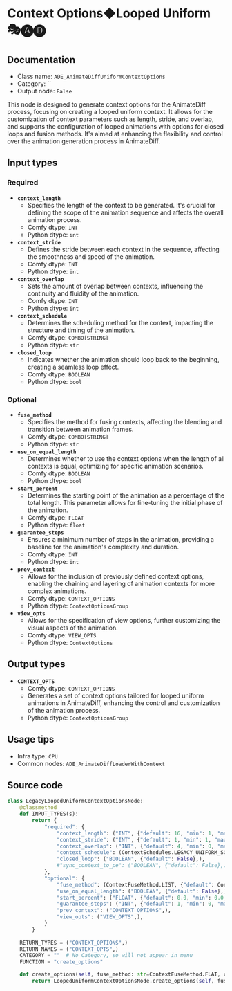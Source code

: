 # Context Options◆Looped Uniform 🎭🅐🅓
## Documentation
- Class name: `ADE_AnimateDiffUniformContextOptions`
- Category: ``
- Output node: `False`

This node is designed to generate context options for the AnimateDiff process, focusing on creating a looped uniform context. It allows for the customization of context parameters such as length, stride, and overlap, and supports the configuration of looped animations with options for closed loops and fusion methods. It's aimed at enhancing the flexibility and control over the animation generation process in AnimateDiff.
## Input types
### Required
- **`context_length`**
    - Specifies the length of the context to be generated. It's crucial for defining the scope of the animation sequence and affects the overall animation process.
    - Comfy dtype: `INT`
    - Python dtype: `int`
- **`context_stride`**
    - Defines the stride between each context in the sequence, affecting the smoothness and speed of the animation.
    - Comfy dtype: `INT`
    - Python dtype: `int`
- **`context_overlap`**
    - Sets the amount of overlap between contexts, influencing the continuity and fluidity of the animation.
    - Comfy dtype: `INT`
    - Python dtype: `int`
- **`context_schedule`**
    - Determines the scheduling method for the context, impacting the structure and timing of the animation.
    - Comfy dtype: `COMBO[STRING]`
    - Python dtype: `str`
- **`closed_loop`**
    - Indicates whether the animation should loop back to the beginning, creating a seamless loop effect.
    - Comfy dtype: `BOOLEAN`
    - Python dtype: `bool`
### Optional
- **`fuse_method`**
    - Specifies the method for fusing contexts, affecting the blending and transition between animation frames.
    - Comfy dtype: `COMBO[STRING]`
    - Python dtype: `str`
- **`use_on_equal_length`**
    - Determines whether to use the context options when the length of all contexts is equal, optimizing for specific animation scenarios.
    - Comfy dtype: `BOOLEAN`
    - Python dtype: `bool`
- **`start_percent`**
    - Determines the starting point of the animation as a percentage of the total length. This parameter allows for fine-tuning the initial phase of the animation.
    - Comfy dtype: `FLOAT`
    - Python dtype: `float`
- **`guarantee_steps`**
    - Ensures a minimum number of steps in the animation, providing a baseline for the animation's complexity and duration.
    - Comfy dtype: `INT`
    - Python dtype: `int`
- **`prev_context`**
    - Allows for the inclusion of previously defined context options, enabling the chaining and layering of animation contexts for more complex animations.
    - Comfy dtype: `CONTEXT_OPTIONS`
    - Python dtype: `ContextOptionsGroup`
- **`view_opts`**
    - Allows for the specification of view options, further customizing the visual aspects of the animation.
    - Comfy dtype: `VIEW_OPTS`
    - Python dtype: `ContextOptions`
## Output types
- **`CONTEXT_OPTS`**
    - Comfy dtype: `CONTEXT_OPTIONS`
    - Generates a set of context options tailored for looped uniform animations in AnimateDiff, enhancing the control and customization of the animation process.
    - Python dtype: `ContextOptionsGroup`
## Usage tips
- Infra type: `CPU`
- Common nodes: `ADE_AnimateDiffLoaderWithContext`


## Source code
```python
class LegacyLoopedUniformContextOptionsNode:
    @classmethod
    def INPUT_TYPES(s):
        return {
            "required": {
                "context_length": ("INT", {"default": 16, "min": 1, "max": LENGTH_MAX}),
                "context_stride": ("INT", {"default": 1, "min": 1, "max": STRIDE_MAX}),
                "context_overlap": ("INT", {"default": 4, "min": 0, "max": OVERLAP_MAX}),
                "context_schedule": (ContextSchedules.LEGACY_UNIFORM_SCHEDULE_LIST,),
                "closed_loop": ("BOOLEAN", {"default": False},),
                #"sync_context_to_pe": ("BOOLEAN", {"default": False},),
            },
            "optional": {
                "fuse_method": (ContextFuseMethod.LIST, {"default": ContextFuseMethod.FLAT}),
                "use_on_equal_length": ("BOOLEAN", {"default": False},),
                "start_percent": ("FLOAT", {"default": 0.0, "min": 0.0, "max": 1.0, "step": 0.001}),
                "guarantee_steps": ("INT", {"default": 1, "min": 0, "max": BIGMAX}),
                "prev_context": ("CONTEXT_OPTIONS",),
                "view_opts": ("VIEW_OPTS",),
            }
        }
    
    RETURN_TYPES = ("CONTEXT_OPTIONS",)
    RETURN_NAMES = ("CONTEXT_OPTS",)
    CATEGORY = ""  # No Category, so will not appear in menu
    FUNCTION = "create_options"

    def create_options(self, fuse_method: str=ContextFuseMethod.FLAT, context_schedule: str=None, **kwargs):
        return LoopedUniformContextOptionsNode.create_options(self, fuse_method=fuse_method, **kwargs)

```
